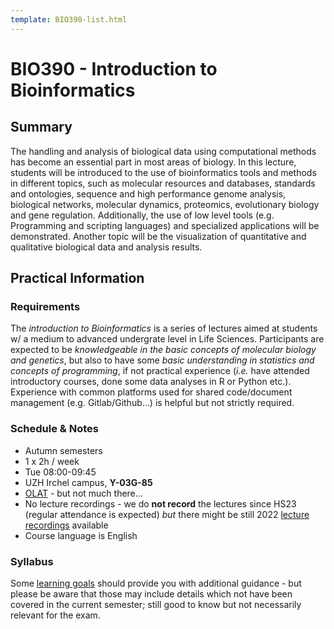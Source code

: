```yaml
---
template: BIO390-list.html
---
```


# BIO390 - Introduction to Bioinformatics

## Summary

The handling and analysis of biological data using computational methods has become an essential part in most areas of biology. In this lecture, students will be introduced to the use of bioinformatics tools and methods in different topics, such as molecular resources and databases, standards and ontologies, sequence and high performance genome analysis, biological networks, molecular dynamics, proteomics, evolutionary biology and gene regulation. Additionally, the use of low level tools (e.g. Programming and scripting languages) and specialized applications will be demonstrated. Another topic will be the visualization of quantitative and qualitative biological data and analysis results.

## Practical Information

### Requirements

The _introduction to Bioinformatics_ is a series of lectures aimed at students w/
a medium to advanced undergrate level in Life Sciences. Participants are expected
to be *knowledgeable in the basic concepts of molecular biology and genetics*, but
also to have some *basic understanding in statistics and concepts of programming*, if
not practical experience (_i.e._ have attended introductory courses, done some data
analyses in R or Python etc.). Experience with common platforms used for shared
code/document management (e.g. Gitlab/Github...) is helpful but not strictly required.

### Schedule & Notes

* Autumn semesters
* 1 x 2h / week
* Tue 08:00-09:45
* UZH Irchel campus, **Y-03G-85**
* [OLAT](https://lms.uzh.ch/auth/RepositoryEntry/17583866272/Infos/0) - but not much there...
* No lecture recordings - we do **not record** the lectures since HS23 (regular
    attendance is expected) _but_ there might be still 2022 [lecture recordings](https://uzh.mediaspace.cast.switch.ch/channel/22HS_BIO390___Introduction-to-Bioinformatics) available
* Course language is English

### Syllabus

Some [learning goals](/UZH-BIO390/learning-goals/) should provide
you with additional guidance - but please be aware that those may include details
which not have been covered in the current semester; still good to know but not
necessarily relevant for the exam.